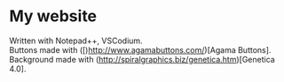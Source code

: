 # My website

Written with Notepad++, VSCodium.  
Buttons made with ([)http://www.agamabuttons.com/)[Agama Buttons].  
Background made with (http://spiralgraphics.biz/genetica.htm)[Genetica 4.0].  